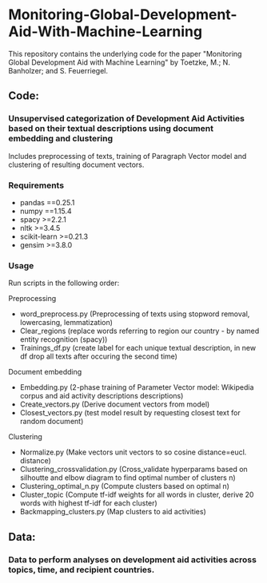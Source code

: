# Monitoring-Global-Development-Aid-With-Machine-Learning
This repository contains the underlying code for the paper "Monitoring Global Development Aid with Machine Learning" by Toetzke, M.; N. Banholzer; and S. Feuerriegel.


## Code: 

### Unsupervised categorization of Development Aid Activities based on their textual descriptions using document embedding and clustering
Includes preprocessing of texts, training of Paragraph Vector model and clustering of resulting document vectors.

### Requirements #
* pandas ==0.25.1
* numpy ==1.15.4
* spacy >=2.2.1
* nltk >=3.4.5
* scikit-learn >=0.21.3
* gensim >=3.8.0

### Usage #
Run scripts in the following order:

Preprocessing
* word_preprocess.py (Preprocessing of texts using stopword removal, lowercasing, lemmatization)
* Clear_regions (replace words referring to region our country - by named entity recognition (spacy))
* Trainings_df.py (create label for each unique textual description, in new df drop all texts after occuring the second time)

Document embedding
* Embedding.py (2-phase training of Parameter Vector model: Wikipedia corpus and aid activity descriptions descriptions)
* Create_vectors.py (Derive document vectors from model)
* Closest_vectors.py (test model result by requesting closest text for random document)

Clustering
* Normalize.py (Make vectors unit vectors to so cosine distance=eucl. distance)
* Clustering_crossvalidation.py (Cross_validate hyperparams based on silhoutte and elbow diagram to find optimal number of clusters n)
* Clustering_optimal_n.py (Compute clusters based on optimal n)
* Cluster_topic (Compute tf-idf weights for all words in cluster, derive 20 words with highest tf-idf for each cluster)
* Backmapping_clusters.py (Map clusters to aid activities)

## Data: 
### Data to perform analyses on development aid activities across topics, time, and recipient countries. 
